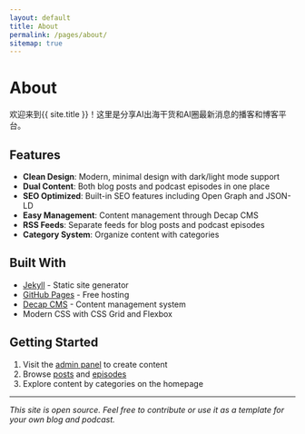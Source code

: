 ```yaml
---
layout: default
title: About
permalink: /pages/about/
sitemap: true
---
```


# About

欢迎来到{{ site.title }}！这里是分享AI出海干货和AI圈最新消息的播客和博客平台。

## Features

- **Clean Design**: Modern, minimal design with dark/light mode support
- **Dual Content**: Both blog posts and podcast episodes in one place
- **SEO Optimized**: Built-in SEO features including Open Graph and JSON-LD
- **Easy Management**: Content management through Decap CMS
- **RSS Feeds**: Separate feeds for blog posts and podcast episodes
- **Category System**: Organize content with categories

## Built With

- [Jekyll](https://jekyllrb.com/) - Static site generator
- [GitHub Pages](https://pages.github.com/) - Free hosting
- [Decap CMS](https://decapcms.org/) - Content management system
- Modern CSS with CSS Grid and Flexbox

## Getting Started

1. Visit the [admin panel](/public/admin/) to create content
2. Browse [posts](/posts/) and [episodes](/episodes/)
3. Explore content by categories on the homepage

---

*This site is open source. Feel free to contribute or use it as a template for your own blog and podcast.*
